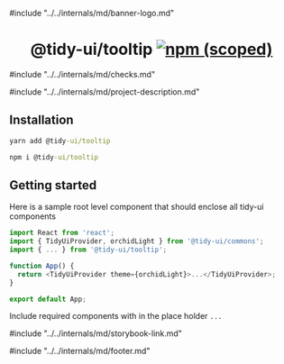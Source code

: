 #include "../../internals/md/banner-logo.md"

<h1 align="center">
  @tidy-ui/tooltip
  <a href="https://www.npmjs.com/package/@tidy-ui/tooltip">
    <img alt="npm (scoped)" src="https://img.shields.io/npm/v/@tidy-ui/tooltip" />
  </a>
</h1>
#include "../../internals/md/checks.md"

#include "../../internals/md/project-description.md"

## Installation

```cmd
yarn add @tidy-ui/tooltip
```

```cmd
npm i @tidy-ui/tooltip
```

## Getting started

Here is a sample root level component that should enclose all tidy-ui components

```typescript
import React from 'react';
import { TidyUiProvider, orchidLight } from '@tidy-ui/commons';
import { ... } from '@tidy-ui/tooltip';

function App() {
  return <TidyUiProvider theme={orchidLight}>...</TidyUiProvider>;
}

export default App;
```

Include required components with in the place holder `...`

#include "../../internals/md/storybook-link.md"

#include "../../internals/md/footer.md"

